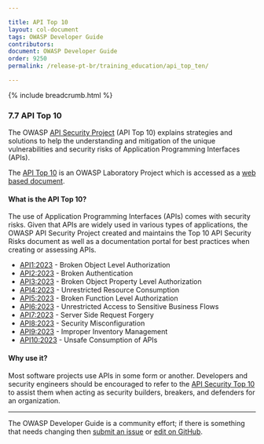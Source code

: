 ```yaml
---

title: API Top 10
layout: col-document
tags: OWASP Developer Guide
contributors:
document: OWASP Developer Guide
order: 9250
permalink: /release-pt-br/training_education/api_top_ten/

---
```


{% include breadcrumb.html %}

### 7.7 API Top 10

The OWASP [API Security Project][apisec] (API Top 10) explains strategies and solutions to help the understanding
and mitigation of the unique vulnerabilities and security risks of Application Programming Interfaces (APIs).

The [API Top 10][apisec-project] is an OWASP Laboratory Project
which is accessed as a [web based document][apisec-doc].

#### What is the API Top 10?

The use of Application Programming Interfaces (APIs) comes with security risks.
Given that APIs are widely used in various types of applications,
the OWASP API Security Project created and maintains the Top 10 API Security Risks document
as well as a documentation portal for best practices when creating or assessing APIs.

* [API1:2023][api01] - Broken Object Level Authorization
* [API2:2023][api02] - Broken Authentication
* [API3:2023][api03] - Broken Object Property Level Authorization
* [API4:2023][api04] - Unrestricted Resource Consumption
* [API5:2023][api05] - Broken Function Level Authorization
* [API6:2023][api06] - Unrestricted Access to Sensitive Business Flows
* [API7:2023][api07] - Server Side Request Forgery
* [API8:2023][api08] - Security Misconfiguration
* [API9:2023][api09] - Improper Inventory Management
* [API10:2023][api10] - Unsafe Consumption of APIs

#### Why use it?

Most software projects use APIs in some form or another.
Developers and security engineers should be encouraged to refer to the [API Security Top 10][apisec]
to assist them when acting as security builders, breakers, and defenders for an organization.

----

The OWASP Developer Guide is a community effort; if there is something that needs changing
then [submit an issue][issue0907] or [edit on GitHub][edit0907].

[api01]: https://owasp.org/API-Security/editions/2023/en/0xa1-broken-object-level-authorization/
[api02]: https://owasp.org/API-Security/editions/2023/en/0xa2-broken-authentication/
[api03]: https://owasp.org/API-Security/editions/2023/en/0xa3-broken-object-property-level-authorization/
[api04]: https://owasp.org/API-Security/editions/2023/en/0xa4-unrestricted-resource-consumption/
[api05]: https://owasp.org/API-Security/editions/2023/en/0xa5-broken-function-level-authorization/
[api06]: https://owasp.org/API-Security/editions/2023/en/0xa6-unrestricted-access-to-sensitive-business-flows/
[api07]: https://owasp.org/API-Security/editions/2023/en/0xa7-server-side-request-forgery/
[api08]: https://owasp.org/API-Security/editions/2023/en/0xa8-security-misconfiguration/
[api09]: https://owasp.org/API-Security/editions/2023/en/0xa9-improper-inventory-management/
[api10]: https://owasp.org/API-Security/editions/2023/en/0xaa-unsafe-consumption-of-apis/
[apisec]: https://owasp.org/API-Security
[apisec-doc]: https://owasp.org/API-Security/editions/2023/en/0x00-header/
[apisec-project]: https://owasp.org/www-project-api-security/
[edit0907]: https://github.com/OWASP/www-project-developer-guide/blob/main/draft/09-training-education/07-api-top-ten.md
[issue0907]: https://github.com/OWASP/www-project-developer-guide/issues/new?labels=content&template=request.md&title=Update:%2009-training-education/07-api-top-ten
